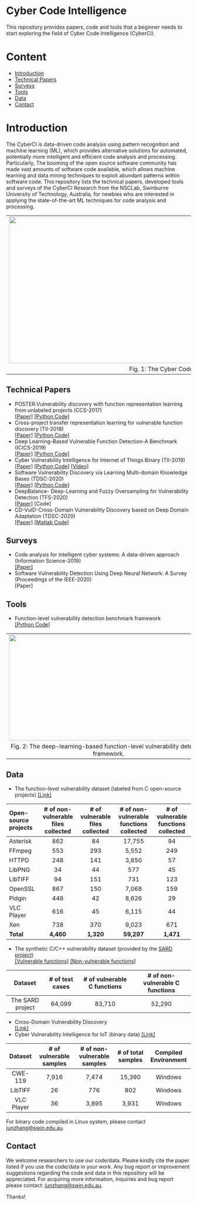 # Cyber Code Intelligence

This repository provides papers, code and tools that a beginner needs to start exploring the field of Cyber Code Intelligence (CyberCI).

# Content
  * [Introduction](#Introduction)
  * [Technical Papers](#technical-papers)
  * [Surveys](#Surveys)
  * [Tools](#Tools)
  * [Data](#Data)
  * [Contact](#Contact)

# Introduction

The CyberCI is data-driven code analysis using pattern recognition and machine learning (ML), which provides alternative solutions for automated, potentially more intelligent and efficient code analysis and processing. Particularly, The booming of the open source software community has made vast amounts of software code available, which allows machine learning and data mining techniques to exploit abundant patterns within software code. This repository lists the technical papers, developed tools and surveys of the CyberCI Research from the NSCLab, Swinburne University of Technology, Australia, for newbies who are interested in applying the state-of-the-art ML techniques for code analysis and processing.

<table width="100%" border="0" cellspacing="0" cellpadding="0">
  <tr>
    <td align="center"><img src="./Image/ATO_Ineligible_to_link.png" width="1000" height="400"/> </td>
  </tr>
  <tr>
    <td align="center">Fig. 1: The Cyber Code Intelligence (CyberCI)</td>
  </tr>
</table>

## Technical Papers

 * POSTER:Vulnerability discovery with function representation learning from unlabeled projects (CCS-2017)   
 [[Paper]](https://dl.acm.org/doi/abs/10.1145/3133956.3138840) [[Python Code]](https://github.com/DanielLin1986/function_representation_learning)
 * Cross-project transfer representation learning for vulnerable function discovery (TII-2018)   
 [[Paper]](https://ieeexplore.ieee.org/abstract/document/8329207) [[Python Code]](https://github.com/DanielLin1986/TransferRepresentationLearning)
 * Deep Learning-Based Vulnerable Function Detection-A Benchmark (ICICS-2019)   
 [[Paper]](https://link.springer.com/chapter/10.1007/978-3-030-41579-2_13) [[Python Code]](https://github.com/DanielLin1986/Function-level-Vulnerability-Detection)
 * Cyber Vulnerability Intelligence for Internet of Things Binary (TII-2019)     
 [[Paper]](https://ieeexplore.ieee.org/abstract/document/8892533) [[Python Code]](https://github.com/wolong3385/BiVulD) [[Video]](https://www.youtube.com/watch?v=eoOFrz8e0DE)
 * Software Vulnerability Discovery via Learning Multi-domain Knowledge Bases (TDSC-2020)   
 [[Paper]](https://ieeexplore.ieee.org/abstract/document/8906156) [[Python Code]](https://github.com/DanielLin1986/RepresentationsLearningFromMulti_domain)
 * DeepBalance- Deep-Learning and Fuzzy Oversampling for Vulnerability Detection (TFS-2020)   
 [[Paper]](https://ieeexplore.ieee.org/abstract/document/8930093/) [Code]
 * CD-VulD-Cross-Domain Vulnerability Discovery based on Deep Domain Adaptation (TDSC-2020)  
 [[Paper]](https://ieeexplore.ieee.org/abstract/document/9054952) [[Matlab Code]](https://github.com/wolong3385/SVD-Source)
 
## Surveys

* Code analysis for intelligent cyber systems: A data-driven approach (Information Science-2019)   
[[Paper]](https://www.sciencedirect.com/science/article/pii/S0020025520302164)
* Software Vulnerability Detection Using Deep Neural Network: A Survey (Proceedings of the IEEE-2020)    
[Paper]

## Tools
* Function-level vulnerability detection benchmark framework    
[[Python Code]](https://github.com/DanielLin1986/Function-level-Vulnerability-Detection)
<table width="100%" border="0" cellspacing="0" cellpadding="0">
  <tr>
    <td align="center"><img src="./Image/Function_level_vulnerability_detection_framework.png" width="543" height="289"/> </td>
  </tr>
  <tr>
    <td align="center">Fig. 2: The deep-learning-based function-level vulnerability detection framework.</td>
  </tr>
</table>

## Data

* The function-level vulnerability dataset (labeled from C open-source projects) [[Link]](https://liveswinburneeduau-my.sharepoint.com/:u:/g/personal/junzhang_swin_edu_au/EZ6D_mlcgLdOsdlRC1ngnKUBru7S9luQSnfFh5bZA_GNVw?e=vzElow)  

|Open-source projects|# of non-vulnerable files collected|# of vulnerable files collected|# of non-vulnerable functions collected|# of vulnerable functions collected|
| :------------ |:---------------:|:---------------:|:---------------:|:---------------:|
|Asterisk| 862 |84 |17,755 |94|
|FFmpeg| 553 |293 |5,552| 249|
|HTTPD| 248| 141| 3,850 |57|
|LibPNG| 34| 44 |577| 45|
|LibTIFF |94 |151 |731| 123|
|OpenSSL| 867| 150| 7,068| 159|
|Pidgin |448 |42 |8,626| 29|
|VLC Player| 616| 45 |6,115 |44|
|Xen |738 |370 |9,023 |671|
|**Total**|**4,460**|**1,320**|**59,297**|**1,471**|

* The synthetic C/C++ vulnerability dataset (provided by the [SARD project](samate.nist.gov/SARD/view.php?tsID=108))   
[[Vulnerable functions]](https://liveswinburneeduau-my.sharepoint.com/:u:/g/personal/junzhang_swin_edu_au/EZ4Y30cSmIJMr7dhi_eon34B5EcTO0_aVPjmIH4pS7j-PQ?e=d9qNJe)
[[Non-vulnerable functions]](https://liveswinburneeduau-my.sharepoint.com/:u:/g/personal/junzhang_swin_edu_au/EeV6OlOaJEhKjfKwnlawezYB7WVTgBaiuTdw3PEjAFfJjQ?e=sCMhwS) 

|Dataset|# of test cases|# of vulnerable C functions|# of non-vulnerable C functions|  
|:---------------:|:---------------:|:---------------:|:---------------:|  
|The SARD project| 64,099| 83,710| 52,290|  

* Cross-Domain Vulnerability Discovery  
[[Link]](https://liveswinburneeduau-my.sharepoint.com/:u:/g/personal/junzhang_swin_edu_au/EcMpq2sn0LFOrR4UFTgjd-gBAujvppZaMSZ-0nxjBb6WkA?e=gONFuR)
* Cyber Vulnerability Intelligence for IoT (binary data) [[Link]](https://liveswinburneeduau-my.sharepoint.com/:u:/g/personal/junzhang_swin_edu_au/EfVeUDOIQ5lMhSuuTW_aNbcB5uG6owYcWnVUxq7yQ1ZLtw?e=PpjokH)

|Dataset|# of vulnerable samples|# of non-vulnerable  samples|# of total samples|Compiled Environment|  
|:---------------:|:---------------:|:---------------:|:---------------:|:---------------:|  
|CWE-119| 7,916| 7,474| 15,390|Windows|
|LibTIFF| 26| 776| 802|Windows|
|VLC Player| 36| 3,895| 3,931|Windows|  

For binary code compiled in Linux system, please contact junzhang@swin.edu.au.

## Contact

We welcome researchers to use our code/data. Please kindly cite the paper listed if you use the code/data in your work. Any bug report or improvement suggestions regarding the code and data in this repository will be appreciated. For acquiring more information, inquiries and bug report please contact: junzhang@swin.edu.au. 

Thanks!

